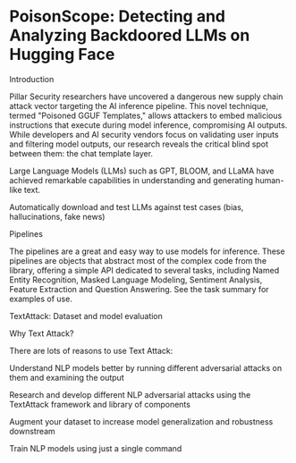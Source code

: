 # PoisonScope: Detecting and Analyzing Backdoored LLMs on Hugging Face 

Introduction  

Pillar Security researchers have uncovered a dangerous new supply chain attack vector targeting the AI inference pipeline. This novel technique, termed "Poisoned GGUF Templates," allows attackers to embed malicious instructions that execute during model inference, compromising AI outputs. While developers and AI security vendors focus on validating user inputs and filtering model outputs, our research reveals the critical blind spot between them: the chat template layer. 

Large Language Models (LLMs) such as GPT, BLOOM, and LLaMA have achieved remarkable capabilities in understanding and generating human-like text. 

 

Automatically download and test LLMs against test cases (bias, hallucinations, fake news) 

Pipelines 

The pipelines are a great and easy way to use models for inference. These pipelines are objects that abstract most of the complex code from the library, offering a simple API dedicated to several tasks, including Named Entity Recognition, Masked Language Modeling, Sentiment Analysis, Feature Extraction and Question Answering. See the task summary for examples of use. 

 

TextAttack: Dataset and model evaluation 

Why Text Attack? 

There are lots of reasons to use Text Attack: 

Understand NLP models better by running different adversarial attacks on them and examining the output 

Research and develop different NLP adversarial attacks using the TextAttack framework and library of components 

Augment your dataset to increase model generalization and robustness downstream 

Train NLP models using just a single command 

 

 

 

 

 

 

 

 
